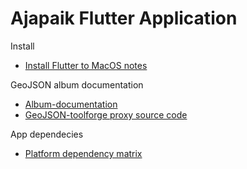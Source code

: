 # Ajapaik Flutter Application

Install
* [Install Flutter to MacOS notes](https://github.com/Ajapaik/ajapaik_flutter_app/wiki/Mac_OS_notes)

GeoJSON album documentation
* [Album-documentation](https://github.com/Ajapaik/ajapaik_flutter_app/wiki/Album-documentation)
* [GeoJSON-toolforge proxy source code](https://github.com/Ajapaik/ajapaik-toolforge)

App dependecies
* [Platform dependency matrix](https://github.com/Ajapaik/ajapaik_flutter_app/wiki/Platform-dependency-matrix)


